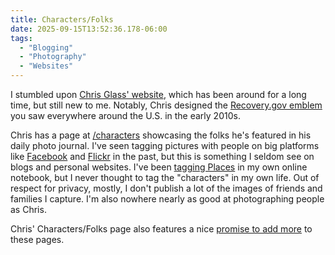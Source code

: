 ```yaml
---
title: Characters/Folks
date: 2025-09-15T13:52:36.178-06:00
tags:
  - "Blogging"
  - "Photography"  
  - "Websites"
---
```


I stumbled upon [Chris Glass' website](https://chrisglass.com/), which has been around for a long time, but still new to me. Notably, Chris designed the [Recovery.gov emblem](https://chrisglass.com/projects/american-recovery-reinvestment-act-emblem/) you saw everywhere around the U.S. in the early 2010s. 

Chris has a page at [/characters](https://chrisglass.com/characters/) showcasing the folks he's featured in his daily photo journal. I've seen tagging pictures with people on big platforms like [Facebook](https://www.facebook.com/help/227499947267037/) and [Flickr](https://blog.flickr.net/en/2009/10/21/people-in-photos/) in the past, but this is something I seldom see on blogs and personal websites. I've been [tagging Places](/tags/places.html) in my own online notebook, but I never thought to tag the "characters" in my own life. Out of respect for privacy, mostly, I don't publish a lot of the images of friends and families I capture. I'm also nowhere nearly as good at photographing people as Chris.

Chris' Characters/Folks page also features a nice [promise to add more](https://chrisglass.com/characters/there-will-be-more-characters/) to these pages.